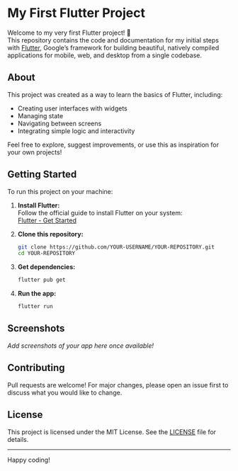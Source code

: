 # My First Flutter Project

Welcome to my very first Flutter project! 🚀  
This repository contains the code and documentation for my initial steps with [Flutter](https://flutter.dev/), Google’s framework for building beautiful, natively compiled applications for mobile, web, and desktop from a single codebase.

## About

This project was created as a way to learn the basics of Flutter, including:
- Creating user interfaces with widgets
- Managing state
- Navigating between screens
- Integrating simple logic and interactivity

Feel free to explore, suggest improvements, or use this as inspiration for your own projects!

## Getting Started

To run this project on your machine:

1. **Install Flutter:**  
   Follow the official guide to install Flutter on your system:  
   [Flutter - Get Started](https://docs.flutter.dev/get-started/install)

2. **Clone this repository:**
   ```bash
   git clone https://github.com/YOUR-USERNAME/YOUR-REPOSITORY.git
   cd YOUR-REPOSITORY
   ```

3. **Get dependencies:**
   ```bash
   flutter pub get
   ```

4. **Run the app:**
   ```bash
   flutter run
   ```

## Screenshots

_Add screenshots of your app here once available!_

## Contributing

Pull requests are welcome! For major changes, please open an issue first to discuss what you would like to change.

## License

This project is licensed under the MIT License. See the [LICENSE](LICENSE) file for details.

---

Happy coding! 